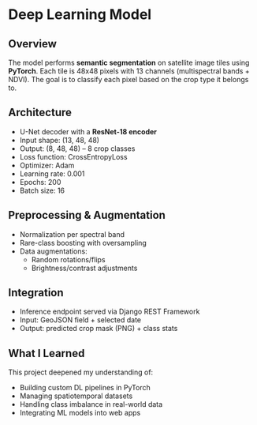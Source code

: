 # Deep Learning Model

## Overview
The model performs **semantic segmentation** on satellite image tiles using **PyTorch**. Each tile is 48x48 pixels with 13 channels (multispectral bands + NDVI). The goal is to classify each pixel based on the crop type it belongs to.

## Architecture
- U-Net decoder with a **ResNet-18 encoder**
- Input shape: (13, 48, 48)
- Output: (8, 48, 48) – 8 crop classes
- Loss function: CrossEntropyLoss
- Optimizer: Adam
- Learning rate: 0.001
- Epochs: 200
- Batch size: 16

## Preprocessing & Augmentation
- Normalization per spectral band
- Rare-class boosting with oversampling
- Data augmentations:
  - Random rotations/flips
  - Brightness/contrast adjustments

## Integration
- Inference endpoint served via Django REST Framework
- Input: GeoJSON field + selected date
- Output: predicted crop mask (PNG) + class stats

## What I Learned
This project deepened my understanding of:
- Building custom DL pipelines in PyTorch
- Managing spatiotemporal datasets
- Handling class imbalance in real-world data
- Integrating ML models into web apps
